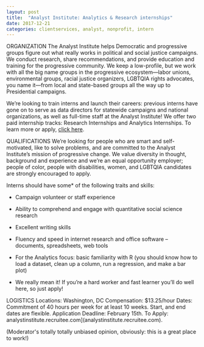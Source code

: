 ```yaml
---
layout: post
title:  "Analyst Institute: Analytics & Research internships"
date: 2017-12-21
categories: clientservices, analyst, nonprofit, intern
---
```


ORGANIZATION
The Analyst Institute helps Democratic and progressive groups figure out what really works in political and social justice campaigns. We conduct research, share recommendations, and provide education and training for the progressive community. We keep a low-profile, but we work with all the big name groups in the progressive ecosystem—labor unions, environmental groups, racial justice organizers, LGBTQIA rights advocates, you name it—from local and state-based groups all the way up to Presidential campaigns.

We’re looking to train interns and launch their careers: previous interns have gone on to serve as data directors for statewide campaigns and national organizations, as well as full-time staff at the Analyst Institute! We offer two paid internship tracks: Research Internships and Analytics Internships. To learn more or apply, [click here](https://analystinstitute.recruitee.com/). 

QUALIFICATIONS
We’re looking for people who are smart and self-motivated, like to solve problems, and are committed to the Analyst Institute’s mission of progressive change. We value diversity in thought, background and experience and we’re an equal opportunity employer; people of color, people with disabilities, women, and LGBTQIA  candidates are strongly encouraged to apply.  

Interns should have some* of the following traits and skills:

* Campaign volunteer or staff experience
* Ability to comprehend and engage with quantitative social science research 
* Excellent writing skills
* Fluency and speed in internet research and office software – documents, spreadsheets, web tools
* For the Analytics focus: basic familiarity with R (you should know how to load a dataset, clean up a column, run a regression, and make a bar plot)

* We really mean it! If you’re a hard worker and fast learner you’ll do well here, so just apply! 

LOGISTICS
Locations: 		Washington, DC
Compensation: 	$13.25/hour
Dates:			Commitment of 40 hours per week for at least 10 weeks. Start, and end dates are flexible.
Application Deadline:	February 15th.
To Apply:		analystinstitute.recruitee.com](analystinstitute.recruitee.com).



(Moderator's totally totally unbiased opinion, obviously: this is a great place to work!)

